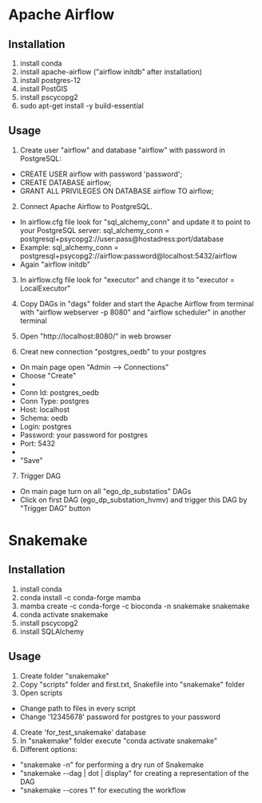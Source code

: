 # Apache Airflow

## Installation

1. install conda 
2. install apache-airflow ("airflow initdb" after installation) 
3. install postgres-12
4. install PostGIS
5. install pscycopg2
6. sudo apt-get install -y build-essential 

## Usage

1. Create user "airflow" and database "airflow" with password in PostgreSQL:
* CREATE USER airflow with password 'password';
* CREATE DATABASE airflow;
* GRANT ALL PRIVILEGES ON DATABASE airflow TO airflow; 

2. Connect Apache Airflow to PostgreSQL. 
* In airflow.cfg file look for "sql_alchemy_conn" and update it to point to your PostgreSQL server: sql_alchemy_conn = postgresql+psycopg2://user:pass@hostadress:port/database
* Example: sql_alchemy_conn = postgresql+psycopg2://airflow:password@localhost:5432/airflow
* Again "airflow initdb"

3. In airflow.cfg file look for "executor" and change it to "executor = LocalExecutor"

4. Copy DAGs in "dags" folder and start the Apache Airflow from terminal with "airflow webserver -p 8080" and "airflow scheduler" in another terminal

5. Open "http://localhost:8080/" in web browser

6. Creat new connection "postgres_oedb" to your postgres
* On main page open "Admin --> Connections"
* Choose "Create"
* 
* Conn Id: postgres_oedb
* Conn Type: postgres
* Host: localhost
* Schema: oedb
* Login: postgres
* Password: your password for postgres
* Port: 5432
* 
* "Save"

7. Trigger DAG
* On main page turn on all "ego_dp_substatios" DAGs
* Click on first DAG (ego_dp_substation_hvmv) and trigger this DAG by "Trigger DAG" button



# Snakemake

## Installation

1. install conda 
2. conda install -c conda-forge mamba
3. mamba create -c conda-forge -c bioconda -n snakemake snakemake
4. conda activate snakemake
5. install pscycopg2
6. install SQLAlchemy

## Usage

1. Create folder "snakemake"
2. Copy "scripts" folder and first.txt, Snakefile into "snakemake" folder
3. Open scripts
* Change path to files in every script
* Change '12345678' password for postgres to your password 
4. Create 'for_test_snakemake' database
5. In "snakemake" folder execute "conda activate snakemake"
6. Different options:
* "snakemake -n" for performing a dry run of Snakemake 
* "snakemake --dag | dot | display" for creating a representation of the DAG
* "snakemake --cores 1" for executing the workflow 
 
